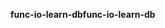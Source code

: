 <span data-ttu-id="cf8a8-101">**func-io-learn-db**</span><span class="sxs-lookup"><span data-stu-id="cf8a8-101">**func-io-learn-db**</span></span>